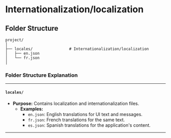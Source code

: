# Internationalization/localization

## Folder Structure

```
project/
│
├── locales/                # Internationalization/localization
│   ├── en.json
│   └── fr.json
│
```

### **Folder Structure Explanation**

* * *

#### **`locales/`**

- **Purpose:** Contains localization and internationalization files.
    - **Examples:**
        - `en.json`: English translations for UI text and messages.
        - `fr.json`: French translations for the same text.
        - `es.json`: Spanish translations for the application's content.

* * *
